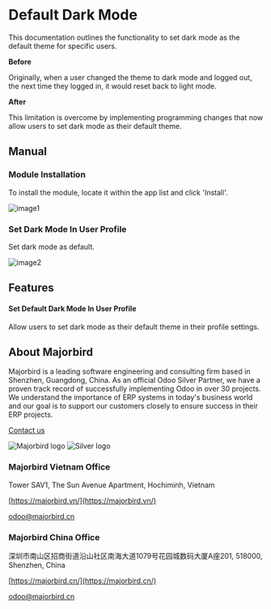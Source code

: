 # Default Dark Mode 

This documentation outlines the functionality to set dark mode as the default theme for specific users.

**Before** 

Originally, when a user changed the theme to dark mode and logged out, the next time they logged in, it would reset back to light mode.

**After**
 
This limitation is overcome by implementing programming changes that now allow users to set dark mode as their default theme.

## Manual

### Module Installation
To install the module, locate it within the app list and click 'Install'.

![image1](https://gitlab.com/mjb.customers/out/enroutebizz//raw/17.0/mjb_default_dark_mode/static/description/image1.png?inline=false)
 
### Set Dark Mode In User Profile
Set dark mode as default.

![image2](https://gitlab.com/mjb.customers/out/enroutebizz//raw/17.0/mjb_default_dark_mode/static/description/image2.png?inline=false)
  
## Features

#### Set Default Dark Mode In User Profile
Allow users to set dark mode as their default theme in their profile settings.

## About Majorbird
Majorbird is a leading software engineering and consulting firm based in Shenzhen, Guangdong, China. As an official Odoo Silver Partner, we have a proven track record of successfully implementing Odoo in over 30 projects. We understand the importance of ERP systems in today's business world and our goal is to support our customers closely to ensure success in their ERP projects.

[Contact us](https://majorbird.cn/contactus)

![Majorbird logo](https://gitlab.com/mjb.customers/out/enroutebizz//raw/17.0/mjb_default_dark_mode/static/description/logo.png?inline=false)
![Silver logo](https://gitlab.com/mjb.customers/out/enroutebizz//raw/17.0/mjb_default_dark_mode/static/description/logo_silver.png?inline=false) 

### Majorbird Vietnam Office
Tower SAV1, The Sun Avenue Apartment, Hochiminh, Vietnam

[https://majorbird.vn/](https://majorbird.vn/)

[odoo@majorbird.cn](mailto:odoo@majorbird.cn?subject=VN%20MODULE%20Default%20Dark%20Mode)

### Majorbird China Office 
深圳市南山区招商街道沿山社区南海大道1079号花园城数码大厦A座201, 518000, Shenzhen, China

[https://majorbird.cn/](https://majorbird.cn/)

[odoo@majorbird.cn](mailto:odoo@majorbird.cn?subject=CN%20MODULE%20Default%20Dark%20Mode)
